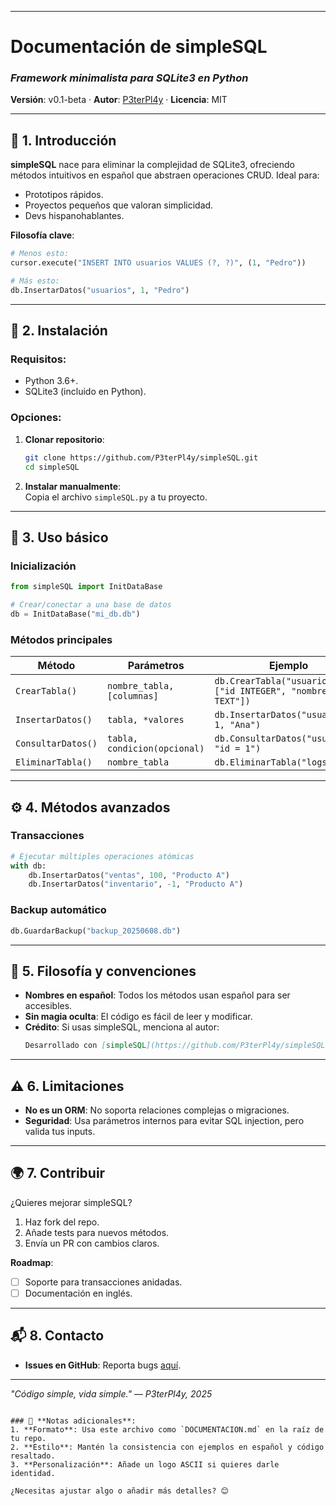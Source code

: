 
---

# **Documentación de simpleSQL**  
### *Framework minimalista para SQLite3 en Python*  
**Versión**: v0.1-beta · **Autor**: [P3terPl4y](https://github.com/P3terPl4y) · **Licencia**: MIT  

---

## **📌 1. Introducción**  
**simpleSQL** nace para eliminar la complejidad de SQLite3, ofreciendo métodos intuitivos en español que abstraen operaciones CRUD. Ideal para:  
- Prototipos rápidos.  
- Proyectos pequeños que valoran simplicidad.  
- Devs hispanohablantes.  

**Filosofía clave**:  
```python  
# Menos esto:  
cursor.execute("INSERT INTO usuarios VALUES (?, ?)", (1, "Pedro"))  

# Más esto:  
db.InsertarDatos("usuarios", 1, "Pedro")  
```  

---

## **🔧 2. Instalación**  
### Requisitos:  
- Python 3.6+.  
- SQLite3 (incluido en Python).  

### Opciones:  
1. **Clonar repositorio**:  
   ```bash  
   git clone https://github.com/P3terPl4y/simpleSQL.git  
   cd simpleSQL  
   ```  
2. **Instalar manualmente**:  
   Copia el archivo `simpleSQL.py` a tu proyecto.  

---

## **🚀 3. Uso básico**  
### **Inicialización**  
```python  
from simpleSQL import InitDataBase  

# Crear/conectar a una base de datos  
db = InitDataBase("mi_db.db")  
```  

### **Métodos principales**  
| Método               | Parámetros                  | Ejemplo                          |  
|-----------------------|-----------------------------|----------------------------------|  
| `CrearTabla()`        | `nombre_tabla, [columnas]`  | `db.CrearTabla("usuarios", ["id INTEGER", "nombre TEXT"])` |  
| `InsertarDatos()`     | `tabla, *valores`           | `db.InsertarDatos("usuarios", 1, "Ana")` |  
| `ConsultarDatos()`    | `tabla, condicion(opcional)` | `db.ConsultarDatos("usuarios", "id = 1")` |  
| `EliminarTabla()`     | `nombre_tabla`              | `db.EliminarTabla("logs_old")` |  

---

## **⚙️ 4. Métodos avanzados**  
### **Transacciones**  
```python  
# Ejecutar múltiples operaciones atómicas  
with db:  
    db.InsertarDatos("ventas", 100, "Producto A")  
    db.InsertarDatos("inventario", -1, "Producto A")  
```  

### **Backup automático**  
```python  
db.GuardarBackup("backup_20250608.db")  
```  

---

## **📜 5. Filosofía y convenciones**  
- **Nombres en español**: Todos los métodos usan español para ser accesibles.  
- **Sin magia oculta**: El código es fácil de leer y modificar.  
- **Crédito**: Si usas simpleSQL, menciona al autor:  
  ```markdown  
  Desarrollado con [simpleSQL](https://github.com/P3terPl4y/simpleSQL) por @P3terPl4y.  
  ```  

---

## **⚠️ 6. Limitaciones**  
- **No es un ORM**: No soporta relaciones complejas o migraciones.  
- **Seguridad**: Usa parámetros internos para evitar SQL injection, pero valida tus inputs.  

---

## **🌍 7. Contribuir**  
¿Quieres mejorar simpleSQL?  
1. Haz fork del repo.  
2. Añade tests para nuevos métodos.  
3. Envía un PR con cambios claros.  

**Roadmap**:  
- [ ] Soporte para transacciones anidadas.  
- [ ] Documentación en inglés.  

---

## **📬 8. Contacto**  
- **Issues en GitHub**: Reporta bugs [aquí](https://github.com/P3terPl4y/simpleSQL/issues).  

---  
*"Código simple, vida simple." — P3terPl4y, 2025*  

```

### 📌 **Notas adicionales**:  
1. **Formato**: Usa este archivo como `DOCUMENTACION.md` en la raíz de tu repo.  
2. **Estilo**: Mantén la consistencia con ejemplos en español y código resaltado.  
3. **Personalización**: Añade un logo ASCII si quieres darle identidad.  

¿Necesitas ajustar algo o añadir más detalles? 😊